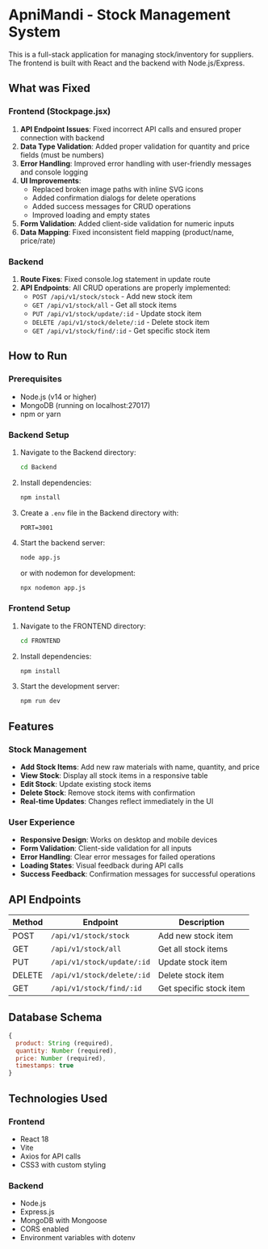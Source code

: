 # ApniMandi - Stock Management System

This is a full-stack application for managing stock/inventory for suppliers. The frontend is built with React and the backend with Node.js/Express.

## What was Fixed

### Frontend (Stockpage.jsx)
1. **API Endpoint Issues**: Fixed incorrect API calls and ensured proper connection with backend
2. **Data Type Validation**: Added proper validation for quantity and price fields (must be numbers)
3. **Error Handling**: Improved error handling with user-friendly messages and console logging
4. **UI Improvements**: 
   - Replaced broken image paths with inline SVG icons
   - Added confirmation dialogs for delete operations
   - Added success messages for CRUD operations
   - Improved loading and empty states
5. **Form Validation**: Added client-side validation for numeric inputs
6. **Data Mapping**: Fixed inconsistent field mapping (product/name, price/rate)

### Backend
1. **Route Fixes**: Fixed console.log statement in update route
2. **API Endpoints**: All CRUD operations are properly implemented:
   - `POST /api/v1/stock/stock` - Add new stock item
   - `GET /api/v1/stock/all` - Get all stock items
   - `PUT /api/v1/stock/update/:id` - Update stock item
   - `DELETE /api/v1/stock/delete/:id` - Delete stock item
   - `GET /api/v1/stock/find/:id` - Get specific stock item

## How to Run

### Prerequisites
- Node.js (v14 or higher)
- MongoDB (running on localhost:27017)
- npm or yarn

### Backend Setup
1. Navigate to the Backend directory:
   ```bash
   cd Backend
   ```

2. Install dependencies:
   ```bash
   npm install
   ```

3. Create a `.env` file in the Backend directory with:
   ```
   PORT=3001
   ```

4. Start the backend server:
   ```bash
   node app.js
   ```
   or with nodemon for development:
   ```bash
   npx nodemon app.js
   ```

### Frontend Setup
1. Navigate to the FRONTEND directory:
   ```bash
   cd FRONTEND
   ```

2. Install dependencies:
   ```bash
   npm install
   ```

3. Start the development server:
   ```bash
   npm run dev
   ```

## Features

### Stock Management
- **Add Stock Items**: Add new raw materials with name, quantity, and price
- **View Stock**: Display all stock items in a responsive table
- **Edit Stock**: Update existing stock items
- **Delete Stock**: Remove stock items with confirmation
- **Real-time Updates**: Changes reflect immediately in the UI

### User Experience
- **Responsive Design**: Works on desktop and mobile devices
- **Form Validation**: Client-side validation for all inputs
- **Error Handling**: Clear error messages for failed operations
- **Loading States**: Visual feedback during API calls
- **Success Feedback**: Confirmation messages for successful operations

## API Endpoints

| Method | Endpoint | Description |
|--------|----------|-------------|
| POST | `/api/v1/stock/stock` | Add new stock item |
| GET | `/api/v1/stock/all` | Get all stock items |
| PUT | `/api/v1/stock/update/:id` | Update stock item |
| DELETE | `/api/v1/stock/delete/:id` | Delete stock item |
| GET | `/api/v1/stock/find/:id` | Get specific stock item |

## Database Schema

```javascript
{
  product: String (required),
  quantity: Number (required),
  price: Number (required),
  timestamps: true
}
```

## Technologies Used

### Frontend
- React 18
- Vite
- Axios for API calls
- CSS3 with custom styling

### Backend
- Node.js
- Express.js
- MongoDB with Mongoose
- CORS enabled
- Environment variables with dotenv 